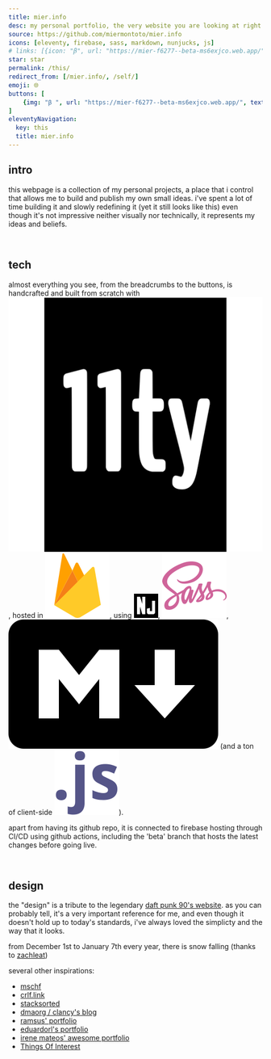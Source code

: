 ```yaml
---
title: mier.info
desc: my personal portfolio, the very website you are looking at right now.
source: https://github.com/miermontoto/mier.info
icons: [eleventy, firebase, sass, markdown, nunjucks, js]
# links: [{icon: "β", url: "https://mier-f6277--beta-ms6exjco.web.app/", name: "beta"}]
star: star
permalink: /this/
redirect_from: [/mier.info/, /self/]
emoji: 🌐
buttons: [
	{img: "β ", url: "https://mier-f6277--beta-ms6exjco.web.app/", text: "beta"}
]
eleventyNavigation:
  key: this
  title: mier.info
---
```


## intro
this webpage is a collection of my personal projects, a place that i control that allows me to build and publish my own small ideas.
i've spent a lot of time building it and slowly redefining it (yet it still looks like this)
even though it's not impressive neither visually nor technically, it represents my ideas and beliefs.

<br>

## tech
almost everything you see, from the breadcrumbs to the buttons, is handcrafted and built from scratch with <img src="/assets/icons/tech/eleventy.svg" class="icon" alt="eleventy">, hosted in <img src="/assets/icons/tech/firebase.svg" class="icon" alt="firebase">, using <img src="/assets/icons/tech/nunjucks.svg" class="icon" alt="nunjucks">, <img src="/assets/icons/tech/sass.svg" class="icon" alt="sass">, <img src="/assets/icons/tech/markdown.svg" class="icon" alt="markdown"> (and a ton of client-side <img src="/assets/icons/tech/js.svg" class="icon" alt="javascript">).

apart from having its github repo, it is connected to firebase hosting through CI/CD using github actions, including the 'beta' branch that hosts the latest changes before going live.

<br>

## design
the "design" is a tribute to the legendary [daft punk 90's website](https://web.archive.org/web/20220223020719/https://daftpunk.com/).
as you can probably tell, it's a very important reference for me, and even though it doesn't hold up to today's standards, i've always loved the simplicty and the way that it looks.

from December 1st to January 7th every year, there is snow falling (thanks to [zachleat](https://github.com/zachleat/snow-fall))

several other inspirations:
- [mschf](https://mschf.com/)
- [crlf.link](https://crlf.link/)
- [stacksorted](https://stacksorted.com/)
- [dmaorg / clancy's blog](http://dmaorg.info/)
- [ramsus' portfolio](https://rsms.me/)
- [eduardorl's portfolio](https://eduardorl.vercel.app/)
- [irene mateos' awesome portfolio](https://enerimateos.com/)
- [Things Of Interest](https://qntm.org/)
